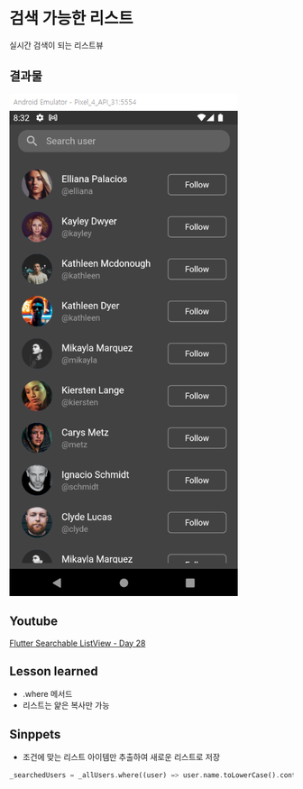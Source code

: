 # 검색 가능한 리스트

실시간 검색이 되는 리스트뷰

## 결과물

 ![preview](preview.png)



## Youtube

[Flutter Searchable ListView - Day 28](https://www.youtube.com/watch?v=9PWaRfYZ6Lg)



## Lesson learned

* .where 메서드
* 리스트는 얉은 복사만 가능



## Sinppets

* 조건에 맞는 리스트 아이템만 추출하여 새로운 리스트로 저장
```dart
_searchedUsers = _allUsers.where((user) => user.name.toLowerCase().contains(keyword.toLowerCase())).toList();
```

